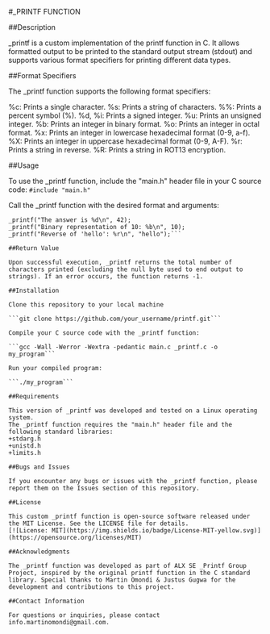 #_PRINTF FUNCTION

##Description

_printf is a custom implementation of the printf function in C. It allows formatted output to be printed to the standard output stream (stdout) and supports various format specifiers for printing different data types.

##Format Specifiers

The _printf function supports the following format specifiers:

%c: Prints a single character.
%s: Prints a string of characters.
%%: Prints a percent symbol (%).
%d, %i: Prints a signed integer.
%u: Prints an unsigned integer.
%b: Prints an integer in binary format.
%o: Prints an integer in octal format.
%x: Prints an integer in lowercase hexadecimal format (0-9, a-f).
%X: Prints an integer in uppercase hexadecimal format (0-9, A-F).
%r: Prints a string in reverse.
%R: Prints a string in ROT13 encryption.

##Usage

To use the _printf function, include the "main.h" header file in your C source code:
```#include "main.h"```

Call the _printf function with the desired format and arguments:
```_printf("Hello, %s!\n", "World");
_printf("The answer is %d\n", 42);
_printf("Binary representation of 10: %b\n", 10);
_printf("Reverse of 'hello': %r\n", "hello");```

##Return Value

Upon successful execution, _printf returns the total number of characters printed (excluding the null byte used to end output to strings). If an error occurs, the function returns -1.

##Installation

Clone this repository to your local machine

```git clone https://github.com/your_username/printf.git```

Compile your C source code with the _printf function:

```gcc -Wall -Werror -Wextra -pedantic main.c _printf.c -o my_program```

Run your compiled program:

```./my_program```

##Requirements

This version of _printf was developed and tested on a Linux operating system.
The _printf function requires the "main.h" header file and the following standard libraries:
+stdarg.h
+unistd.h
+limits.h

##Bugs and Issues

If you encounter any bugs or issues with the _printf function, please report them on the Issues section of this repository.

##License

This custom _printf function is open-source software released under the MIT License. See the LICENSE file for details.
[![License: MIT](https://img.shields.io/badge/License-MIT-yellow.svg)](https://opensource.org/licenses/MIT)

##Acknowledgments

The _printf function was developed as part of ALX SE _Printf Group Project, inspired by the original printf function in the C standard library. Special thanks to Martin Omondi & Justus Gugwa for the development and contributions to this project.

##Contact Information

For questions or inquiries, please contact info.martinomondi@gmail.com.

